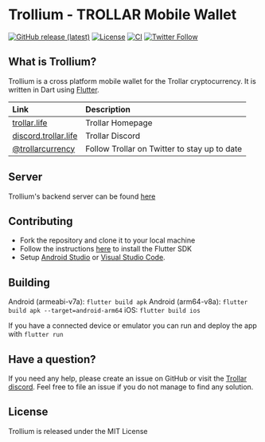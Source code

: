 # Trollium - TROLLAR Mobile Wallet

[![GitHub release (latest)](https://img.shields.io/github/v/release/trollarcurrency/trollium_wallet_flutter)](https://github.com/trollarcurrency/trollium_wallet_flutter/releases) [![License](https://img.shields.io/github/license/trollarcurrency/trollium_wallet_flutter)](https://github.com/trollarcurrency/trollium_wallet_flutter/blob/master/LICENSE) [![CI](https://github.com/trollarcurrency/trollium_wallet_flutter/workflows/CI/badge.svg)](https://github.com/trollarcurrency/trollium_wallet_flutter/actions?query=workflow%3ACI) [![Twitter Follow](https://img.shields.io/twitter/follow/trollarcurrency?style=social)](https://twitter.com/intent/follow?screen_name=trollarcurrency)

## What is Trollium?

Trollium is a cross platform mobile wallet for the Trollar cryptocurrency. It is written in Dart using [Flutter](https://flutter.io).

| Link | Description |
| :----- | :------ |
[trollar.life](https://trollar.life) | Trollar Homepage
[discord.trollar.life](https://discord.trollar.life) | Trollar Discord
[@trollarcurrency](https://twitter.com/trollarcurrency) | Follow Trollar on Twitter to stay up to date

## Server

Trollium's backend server can be found [here](https://github.com/trollarcurrency/trollium-wallet-server)

## Contributing

* Fork the repository and clone it to your local machine
* Follow the instructions [here](https://flutter.io/docs/get-started/install) to install the Flutter SDK
* Setup [Android Studio](https://flutter.io/docs/development/tools/android-studio) or [Visual Studio Code](https://flutter.io/docs/development/tools/vs-code).

## Building

Android (armeabi-v7a): `flutter build apk`
Android (arm64-v8a): `flutter build apk --target=android-arm64`
iOS: `flutter build ios`

If you have a connected device or emulator you can run and deploy the app with `flutter run`

## Have a question?

If you need any help, please create an issue on GitHub or visit the [Trollar discord](https://discord.trollar.life). Feel free to file an issue if you do not manage to find any solution.

## License

Trollium is released under the MIT License

